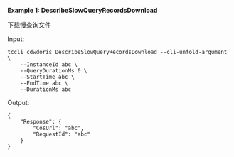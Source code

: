 **Example 1: DescribeSlowQueryRecordsDownload**

下载慢查询文件

Input: 

```
tccli cdwdoris DescribeSlowQueryRecordsDownload --cli-unfold-argument  \
    --InstanceId abc \
    --QueryDurationMs 0 \
    --StartTime abc \
    --EndTime abc \
    --DurationMs abc
```

Output: 
```
{
    "Response": {
        "CosUrl": "abc",
        "RequestId": "abc"
    }
}
```

